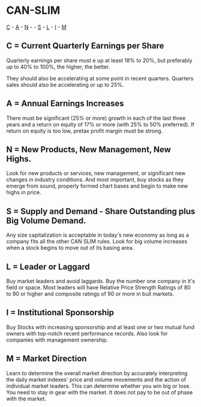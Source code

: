# CAN-SLIM

[C](C/README.md) - [A](A/README.md) - [N](N/README.md) - - [S](S/README.md) - [L](L/README.md) - [I](I/README.md) - [M](M/README.md)

## C = Current Quarterly Earnings per Share

Quarterly earnings per share must e up at least 18% to 20%, but preferably up to 40% to 100%, the higher, the better.

They should also be accelerating at some point in recent quarters. Quarters sales should also be accelerating or up to 25%.

## A = Annual Earnings Increases

There must be significant (25% or more) growth in each of the last three years and a return on equity of 17% or more (with 25% to 50% preferred). If return on equity is too low, pretax profit margin must be strong.


## N = New Products, New Management, New Highs.

Look for new products or services, new management, or significant new changes in industry conditions. And most important, buy stocks as they emerge from sound, properly formed chart bases and begin to make new highs in price.

## S = Supply and Demand - Share Outstanding plus Big Volume Demand.

Any size capitalization is acceptable in today's new economy as long as a company fits all the other CAN SLIM rules. Look for big volume increases when a stock begins to move out of its basing area.

## L = Leader or Laggard

Buy market leaders and avoid laggards. Buy the number one company in it's field or space. Most leaders will have Relative Price Strength Ratings of 80 to 90 or higher and composite ratings of 90 or more in bull markets.

## I = Institutional Sponsorship

Buy Stocks with increasing sponsorship and at least one or two mutual fund owners with top-notch recent performance records. Also look for companies with management ownership.

## M = Market Direction

Learn to determine the overall market direction by accurately interpreting the daily market indexes' price and volume movements and the action of individual market leaders. This can determine whether you win big or lose. You need to stay in gear with the market. It does not pay to be out of phase with the market.  
